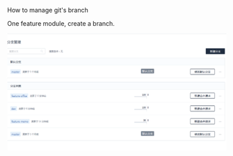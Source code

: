 How to manage git's branch

One feature module, create a branch.

![Git-Branch](./images/git-branch.png)

